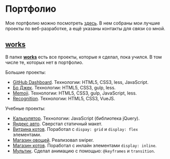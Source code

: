 # Портфолио

Мое портфолио можно посмотреть [здесь](https://gh-time.github.io/Portfolio/). В нем собраны мои лучшие проекты по веб-разработке, а ещё указаны контакты для связи со мной.

## [works](works)

В папке [**works**](works) есть все проекты, которые я сделал, пока учился. В том числе те, которых нет в портфолио.
 
Большие проекты:
- [GitHub Dashboard](works/avito). Технологии: HTML5, CSS3, less, JavaScript.
- [Бо Джек](works/Yandex/task1). Технологии: HTML5, CSS3, gulp, less.
- [Memoji](works/CourseraFinalProject). Технологии: HTML5, CSS3, gulp, JavaScript, less.
- [Recognition](works/recognition). Технологии: HTML5, CSS3, VueJS.

Учебные проекты:
- [Калькулятор](works/Calculator). Технологии: JavaScript (библиотека jQuery).
- [Яндекс авто](works/Yandex_auto). Сверстал статичный макет.
- [Витрина котов](works/catsShowcase). Поработал с `dispay: grid` и `display: flex` элементами.
- [Магазин овощей](works/Vegetable_shop). Реализовал swiper.
- [Магазин котов](works/Cat_shop). Поработал с инлайн элементами `display: inline`.
- [Мультик](works/Cartoon). Сделал анимацию с помощью: `@keyframes` и `transition`.
